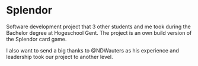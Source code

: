 # Splendor

Software development project that 3 other students and me took during the Bachelor degree at Hogeschool Gent. The project is an own build version of the Splendor card game.

I also want to send a big thanks to @NDWauters as his experience and leadership took our project to another level. 
